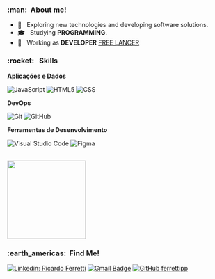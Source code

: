 <h3> :man: &nbsp;About me!</h3>

- 🤔 &nbsp; Exploring new technologies and developing software solutions.
- 🎓 &nbsp; Studying **PROGRAMMING**.
- 💼 &nbsp; Working as **DEVELOPER**  <a href="LINK DA EMPRESA">FREE LANCER</a>

<h3> :rocket: &nbsp; Skills </h3>

**Aplicações e Dados**


  ![JavaScript](https://img.shields.io/badge/-JavaScript-333333?style=flat&logo=javascript)
  ![HTML5](https://img.shields.io/badge/-HTML5-333333?style=flat&logo=HTML5)
  ![CSS](https://img.shields.io/badge/-CSS-333333?style=flat&logo=CSS3&logoColor=1572B6) 




**DevOps**

  ![Git](https://img.shields.io/badge/-Git-333333?style=flat&logo=git)
  ![GitHub](https://img.shields.io/badge/-GitHub-333333?style=flat&logo=github)


**Ferramentas de Desenvolvimento**

  ![Visual Studio Code](https://img.shields.io/badge/-Visual%20Studio%20Code-333333?style=flat&logo=visual-studio-code&logoColor=007ACC)
  ![Figma](https://img.shields.io/badge/-Figma-333333?style=flat&logo=figma&logoColor=007ACC)


<br/>

<a href="https://github.com/ferrettipp">
  <img height="180em" src="https://github-readme-stats.vercel.app/api?username=ferrettipp&theme=dracula&show_icons=true" />
</a>

<br/>

<h3> :earth_americas: &nbsp;Find Me!</h3> 

[![Linkedin: Ricardo Ferretti](https://img.shields.io/badge/-ricardoferretti-blue?style=flat-square&logo=Linkedin&logoColor=white&link=https://www.linkedin.com/in/ricardo-ferretti-9a0832229/)](https://www.linkedin.com/in/ricardo-ferretti-9a0832229/)
[![Gmail Badge](https://img.shields.io/badge/-ricardofabianoferretti@gmail.com-006bed?style=flat-square&logo=Gmail&logoColor=white&link=mailto:ricardofabianoferretti@gmail.com)](mailto:ricardofabianoferretti@gmail.com)
[![GitHub ferrettipp]( https://img.shields.io/github/followers/ferrettipp?label=follow&style=social)](https://github.com/ferrettipp)
